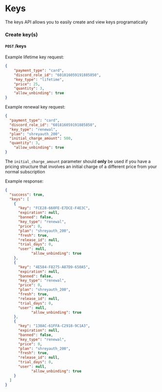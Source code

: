 # Keys

The keys API allows you to easily create and view keys programatically

### Create key(s)

#### `POST` **/keys**
Example lifetime key request:
```json
{
	"payment_type": "card",
	"discord_role_id": "601816059191885850",
	"key_type": "lifetime",
	"price": 25,
	"quantity": 3,
	"allow_unbinding": true
}
```

Example renewal key request:
```json
{
  "payment_type": "card",
  "discord_role_id": "601816059191885850",
  "key_type": "renewal",
  "plan": "shreyauth_200",
  "initial_charge_amount": 500,
  "quantity": 3,
	"allow_unbinding": true
}
```
The `initial_charge_amount` parameter should **only** be used if you have a pricing structure that involves an initial charge of a different price from your normal subscription

Example response:
```json
{
  "success": true,
  "keys": [
    {
      "key": "FCE28-660FE-E7DCE-F4E3C",
      "expiration": null,
      "banned": false,
      "key_type": "renewal",
      "price": 0,
      "plan": "shreyauth_200",
      "fresh": true,
      "release_id": null,
      "trial_days": 0,
      "user": null,
			"allow_unbinding": true
    },
    {
      "key": "4E584-F8275-A87D9-650A5",
      "expiration": null,
      "banned": false,
      "key_type": "renewal",
      "price": 0,
      "plan": "shreyauth_200",
      "fresh": true,
      "release_id": null,
      "trial_days": 0,
      "user": null,
			"allow_unbinding": true
    },
    {
      "key": "138AC-61FFA-C2918-9C1A3",
      "expiration": null,
      "banned": false,
      "key_type": "renewal",
      "price": 0,
      "plan": "shreyauth_200",
      "fresh": true,
      "release_id": null,
      "trial_days": 0,
      "user": null,
			"allow_unbinding": true
    }
  ]
}
```

